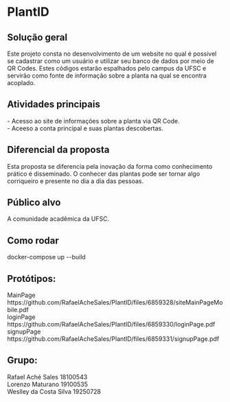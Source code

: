 # PlantID


<h2>Solução geral</h2>
  Este projeto consta no desenvolvimento de um website no qual é possivel se cadastrar como um usuário e utilizar seu banco de dados por meio de QR Codes. Estes códigos estarão espalhados pelo campus da UFSC e servirão como fonte de informação sobre a planta na qual se encontra acoplado.
  
<h2>Atividades principais</h2>
  - Acesso ao site de informações sobre a planta via QR Code.<br>
  - Aceeso a conta principal e suas plantas descobertas.

<h2>Diferencial da proposta</h2>
  Esta proposta se diferencia pela inovação da forma como conhecimento prático é disseminado. O conhecer das plantas pode ser tornar algo corriqueiro e presente no dia a dia das pessoas. 
<h2>Público alvo</h2>
A comunidade acadêmica da UFSC.<br>

<h2>Como rodar</h2>
  docker-compose up --build


<h2>Protótipos:</h2>
MainPage https://github.com/RafaelAcheSales/PlantID/files/6859328/siteMainPageMobile.pdf<br>
loginPage https://github.com/RafaelAcheSales/PlantID/files/6859330/loginPage.pdf<br>
signupPage https://github.com/RafaelAcheSales/PlantID/files/6859331/signupPage.pdf




<h2>Grupo:</h2>
Rafael Aché Sales 18100543<br>
Lorenzo Maturano 19100535<br>
Weslley da Costa Silva 19250728<br>
